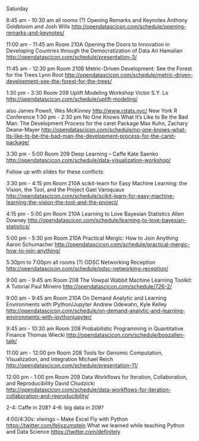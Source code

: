 Saturday

8:45 am - 10:30 am
all rooms (?)
Opening Remarks and Keynotes
Anthony Goldbloom and Josh Wills
http://opendatascicon.com/schedule/opening-remarks-and-keynotes/

11:00 am - 11:45 am
Room 210A
Opening the Doors to Innovation in Developing Countries through the Democratization of Data
Ari Hamalian
http://opendatascicon.com/schedule/presentation-3/

11:45 am - 12:30 pm
Room 210B
Metric-Driven Development: See the Forest for the Trees
Lynn Root
http://opendatascicon.com/schedule/metric-driven-development-see-the-forest-for-the-trees/

1:30 pm - 3:30
Room 209
Uplift Modeling Workshop
Victor S.Y. Lo
http://opendatascicon.com/schedule/uplift-modeling/


also James Powell, Wes McKinney
http://www.rstats.nyc/ New York R Conference
1:30 pm - 2:30 pm
No One Knows What It’s Like to Be the Bad Man: The Development Process for the caret Package
Max Kuhn, Zachary Deane-Mayer
http://opendatascicon.com/schedule/no-one-knows-what-its-like-to-be-the-bad-man-the-development-process-for-the-caret-package/

3:30 pm - 5:00
Room 209
Deep Learning – Caffe
Kate Saenko
http://opendatascicon.com/schedule/data-visualization-workshop/


Follow up with slides for these conflicts:

3:30 pm - 4:15 pm
Room 210A
scikit-learn for Easy Machine Learning: the Vision, the Tool, and the Project
Gael Varoquaux
http://opendatascicon.com/schedule/scikit-learn-for-easy-machine-learning-the-vision-the-tool-and-the-project/

4:15 pm - 5:00 pm
Room 210A
Learning to Love Bayesian Statistics
Allen Downey
http://opendatascicon.com/schedule/learning-to-love-bayesian-statistics/


5:00 pm - 5:30 pm
Room 210A
Practical Mergic: How to Join Anything
Aaron Schumacher
http://opendatascicon.com/schedule/practical-mergic-how-to-join-anything/


5:30pm to 7:00pm
all rooms (?)
ODSC Networking Reception
http://opendatascicon.com/schedule/odsc-networking-reception/


9:00 am - 9:45 am
Room 208
The Vowpal Wabbit Machine Learning Toolkit: A Tutorial
Paul Mineiro
http://opendatascicon.com/schedule/726-2/

9:00 am - 9:45 am
Room 210A
On Demand Analytic and Learning Environments with IPython/Jupyter
Andrew Odewahn, Kyle Kelley
http://opendatascicon.com/schedule/on-demand-analytic-and-learning-environments-with-ipythonjupyter/

9:45 am - 10:30 am
Room 208
Probabilistic Programming in Quantitative Finance
Thomas Wiecki
http://opendatascicon.com/schedule/boozallen-talk/

11:00 am - 12:00 pm
Room 208
Tools for Genomic Computation, Visualization, and Integration
Michael Reich
http://opendatascicon.com/schedule/presentation-11/

12:00 pm - 1:00 pm
Room 209
Data Workflows for Iteration, Collaboration, and Reproducibility
David Chudzicki
http://opendatascicon.com/schedule/data-workflows-for-iteration-collaboration-and-reproducibility/

2-4: Caffe in 208?
4-6: big data in 209?

4:00/4:30s:
xlwings – Make Excel Fly with Python
https://twitter.com/felixzumstein
What we learned while teaching Python and Data Science
https://twitter.com/definitely
